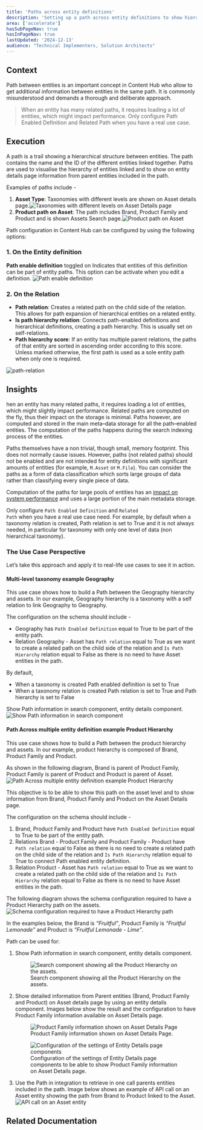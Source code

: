 ```yaml
---
title: 'Paths across entity definitions'
description: 'Setting up a path across entity definitions to show hierarchy'
area: ['accelerate']
hasSubPageNav: true
hasInPageNav: true
lastUpdated: '2024-12-13'
audience: "Technical Implementers, Solution Architects"
---
```



## Context
Path between entities is an important concept in Content Hub who allow to get additional information between entities in the same path. It is commonly misunderstood and demands a thorough and deliberate approach.

> When an entity has many related paths, it requires loading a lot of entities, which might impact performance. Only configure Path Enabled Definition and Related Path when you have a real use case.

## Execution
A path is a trail showing a hierarchical structure between entities. The path contains the name and the ID of the different entities linked together.  Paths are used to visualise the hierarchy of entities linked and to show on entity details page information from parent entities included in the path.  

Examples of paths include - 
<ol>
<li><strong>Asset Type</strong>: Taxonomies with different levels are shown on Asset details page.<img src="/images/learn/accelerate/content-hub/asset-type.png" alt="Taxonomies with different levels on Asset Details page"/></li>
<li><strong>Product path on Asset</strong>: The path includes Brand, Product Family and Product and is shown Assets Search page.<img src="/images/learn/accelerate/content-hub/product-path-on-asset.png" alt="Product path on Asset"/></li>
</ol>

Path configuration in Content Hub can be configured by using the following options:

### <strong>1. On the Entity definition</strong>

<strong>Path enable definition</strong> toggled on Indicates that entities of this definition can be part of entity paths. This option can be activate when you edit a definition.
<img src="/images/learn/accelerate/content-hub/Path-enable-definition.png" alt="Path enable definition"/>


### <strong>2. On the Relation</strong>
<ul>
<li><strong>Path relation</strong>: Creates a related path on the child side of the relation. This allows for path expansion of hierarchical entities on a related entity.</li>
<li><strong>Is path hierarchy relation</strong>:  Connects path-enabled definitions and hierarchical definitions, creating a path hierarchy. This is usually set on self-relations.</li>
<li><strong>Path hierarchy score</strong>: If an entity has multiple parent relations, the paths of that entity are sorted in ascending order according to this score. Unless marked otherwise, the first path is used as a sole entity path when only one is required. </li>
</ul>

<img src="/images/learn/accelerate/content-hub/path-relation.png" alt="path-relation"/>

## Insights
hen an entity has many related paths, it requires loading a lot of entities, which might slightly impact performance. Related paths are computed on the fly, thus their impact on the storage is minimal. Paths however, are computed and stored in the main meta–data storage for all the path–enabled entities. The computation of the paths happens during the search indexing process of the entities.

Paths themselves have a non trivial, though small, memory footprint. This does not normally cause issues. However, paths (not related paths) should not be enabled and are not intended for entity definitions with significant amounts of entities (for example, <code>M.Asset</code> or <code>M.File</code>). You can consider the paths as a form of data classification which sorts large groups of data rather than classifying every single piece of data.

Computation of the paths for large pools of entities has an [impact on system performance](https://doc.sitecore.com/ch/en/developers/cloud-dev/related-paths-properties.html#performance-and-storage-impact) and uses a large portion of the main metadata storage.

Only configure <code>Path Enabled Definition</code> and <code>Related Path</code> when you have a real use case need. For example, by default when a taxonomy relation is created, Path relation is set to True and it is not always needed, in particular for taxonomy with only one level of data (non hierarchical taxonomy).

### The Use Case Perspective
Let’s take this approach and apply it to real-life use cases to see it in action.

#### Multi-level taxonomy example Geography
This use case shows how to build a Path between the Geography hierarchy and assets. In our example, Geography hierarchy is a taxonomy with a self relation to link Geography to Geography.

The configuration on the schema should include - 
<ul>
<li>Geography has <code>Path Enabled Definition</code> equal to True to be part of the entity path. </li>
<li>Relation Geography - Asset has <code>Path relation</code> equal to True as we want to create a related path on the child side of the relation and <code>Is Path Hierarchy</code> relation equal to False as there is no need to have Asset entities in the path.</li>
</ul>

By default, 
<ul>
<li>When a taxonomy is created Path enabled definition is set to True</li>
<li>When a taxonomy relation is created Path relation is set to True and Path hierarchy is set to False</li>
</ul>

Show Path information in search component, entity details component. 
<img src="/images/learn/accelerate/content-hub/Path-information-in-search-component.png" alt="Show Path information in search component"/>

#### Path Across multiple entity definition example Product Hierarchy
This use case shows how to build a Path between the product hierarchy and assets. In our example, product hierarchy is composed of Brand, Product Family and Product. 

As shown in the following diagram, Brand is parent of Product Family, Product Family is parent of Product and Product is parent of Asset. 
<img src="/images/learn/accelerate/content-hub/Product-Hierarchy.png" alt="Path Across multiple entity definition example Product Hierarchy"/>

This objective is to be able to show this path on the asset level and to show information from Brand, Product Family and Product on the Asset Details page. 

The configuration on the schema should include - 
<ol>
<li>Brand, Product Family and Product have <code>Path Enabled Definition</code> equal to True to be part of the entity path. </li>
<li>Relations Brand - Product Family and Product Family - Product have <code>Path relation</code> equal to False as there is no need to create a related path on the child side of the relation and <code>Is Path Hierarchy</code> relation equal to True to connect Path enabled entity definition. </li>
<li>Relation Product - Asset has <code>Path relation</code> equal to True as we want to create a related path on the child side of the relation and <code>Is Path Hierarchy</code> relation equal to False as there is no need to have Asset entities in the path.</li>
</ol>

The following diagram shows the schema configuration required to have a Product Hierarchy path on the assets. 
<img src="/images/learn/accelerate/content-hub/schema-configuration-product-hierarchy.png" alt="Schema configuration required to have a Product Hierarchy path"/>


In the examples below, the Brand is <em>“Fruitful”</em>, Product Family is <em>“Fruitful Lemonade”</em> and Product is <em>“Fruitful Lemonade - Lime”</em>.

Path can be used for: 
<ol>
  <li>Show Path information in search component, entity details component. <figure><img src="/images/learn/accelerate/content-hub/Product-Hierarchy-on-the-assets.png" alt="Search component showing all the Product Hierarchy on the assets. "/><figcaption>Search component showing all the Product Hierarchy on the assets.</figcaption></figure></li>

  <li>Show detailed information from Parent entities (Brand, Product Family and Product) on Asset details page by using an entity details component. Images below show the result and the configuration to have Product Family information available on Asset Details page. <figure><img src="/images/learn/accelerate/content-hub/Product-Family-on-Asset-Details-page.png" alt="Product Family information shown on Asset Details Page "/><figcaption>Product Family information shown on Asset Details Page.</figcaption></figure><figure><img src="/images/learn/accelerate/content-hub/Entity-Details-page-components.png" alt="Configuration of the settings of Entity Details page components"/><figcaption>Configuration of the settings of Entity Details page components to be able to show Product Family information on Asset Details page.</figcaption></figure></li>

   <li>Use the Path in integration to retrieve in one call parents entities included in the path. Image below shows an example of API call on an Asset entity showing the path from Brand to Product linked to the Asset. <img src="/images/learn/accelerate/content-hub/API-call-on-Asset-entity.png" alt="API call on an Asset entity"/></li>
</ol>


## Related Documentation

<Row columns={2}>
  <Link title="Edit an entity definition" link="https://doc.sitecore.com/ch/en/users/content-hub/edit-an-entity-definition.html" />
  <Link title="Create a member" link="https://doc.sitecore.com/ch/en/users/content-hub/create-a-member.html" />
  <Link title="Related paths properties" link="https://doc.sitecore.com/ch/en/developers/cloud-dev/related-paths-properties.html#performance-and-storage-impact" />
  <Link title="Entity detail settings" link="https://doc.sitecore.com/ch/en/users/content-hub/entity-detail-settings.html" />
</Row>

